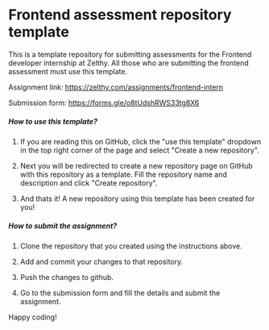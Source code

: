 # Frontend assessment repository template

This is a template repository for submitting assessments for the Frontend developer internship at Zelthy. All those who are submitting the frontend assessment must use this template.

Assignment link: https://zelthy.com/assignments/frontend-intern

Submission form: https://forms.gle/o8tUdshRWS33tg8X6

##### How to use this template?

1. If you are reading this on GitHub, click the "use this template" dropdown in the top right corner of the page and select "Create a new repository".

2. Next you will be redirected to create a new repository page on GitHub with this repository as a template. Fill the repository name and description and click "Create repository".

3. And thats it! A new repository using this template has been created for you!

##### How to submit the assignment?

1. Clone the repository that you created using the instructions above.

2. Add and commit your changes to that repository.

3. Push the changes to github.

4. Go to the submission form and fill the details and submit the assignment.

Happy coding!